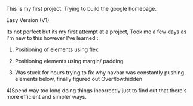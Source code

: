 This is my first project. Trying to build the google homepage.

Easy Version (V1)

Its not perfect but its my first attempt at a project, Took me a few days as I'm new to this however I've learned : 

1) Positioning of elements using flex 

2) Positioning elements using margin/ padding
 
3) Was stuck for hours trying to fix why navbar was constantly pushing elements below, finally figured out 
Overflow:hidden 

4)Spend way too long doing things incorrectly just to find out that there's more efficient and simpler ways. 


